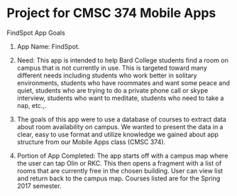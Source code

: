 # Project for CMSC 374 Mobile Apps
FindSpot App Goals

1.  App Name:  FindSpot.

2.  Need:  This app is intended to help Bard College students find a room on campus that is not currently in use.  This is targeted toward many different needs including students who work better in solitary environments, students who have roommates and want some peace and quiet, students who are trying to do a private phone call or skype interview, students who want to meditate, students who need to take a nap, etc.,.

3.  The goals of this app were to use a database of courses to extract data about room availability on campus.  We wanted to present the data in a clear, easy to use format and utilize knowledge we gained about app structure from our Mobile Apps class (CMSC 374).

4.  Portion of App Completed:  The app starts off with a campus map where the user can tap Olin or RKC.  This then opens a fragment with a list of rooms that are currently free in the chosen building.  User can view list and return back to the campus map.  Courses listed are for the Spring 2017 semester.
